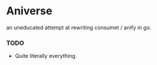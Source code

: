 # Aniverse
an uneducated attempt at rewriting consumet / anify in go.

### TODO 
- Quite literally everything.